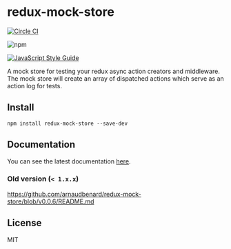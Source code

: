 # redux-mock-store

[![Circle CI](https://circleci.com/gh/arnaudbenard/redux-mock-store/tree/master.svg?style=svg)](https://circleci.com/gh/arnaudbenard/redux-mock-store/tree/master)

![npm](https://nodei.co/npm/redux-mock-store.png?downloads=true&downloadRank=true&stars=true)

[![JavaScript Style Guide](https://cdn.rawgit.com/feross/standard/master/badge.svg)](https://github.com/feross/standard)

A mock store for testing your redux async action creators and middleware. The mock store will create an array of dispatched actions which serve as an action log for tests.

## Install

```
npm install redux-mock-store --save-dev
```
## Documentation

You can see the latest documentation [here](http://arnaudbenard.com/redux-mock-store/).

### Old version (`< 1.x.x`)

https://github.com/arnaudbenard/redux-mock-store/blob/v0.0.6/README.md


## License

MIT
